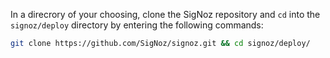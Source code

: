 In a direcrory of your choosing, clone the SigNoz repository and `cd` into the `signoz/deploy` directory by entering the following commands:
  ```bash
git clone https://github.com/SigNoz/signoz.git && cd signoz/deploy/
  ```